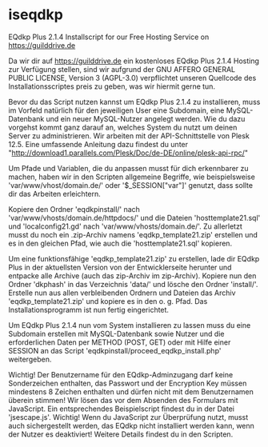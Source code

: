 # iseqdkp
EQdkp Plus 2.1.4 Installscript for our Free Hosting Service on https://guilddrive.de

Da wir dir auf https://guilddrive.de ein kostenloses EQdkp Plus 2.1.4 Hosting zur Verfügung stellen, sind wir aufgrund der GNU AFFERO GENERAL PUBLIC LICENSE, Version 3 (AGPL-3.0) verpflichtet unseren Quellcode des Installationsscriptes preis zu geben, was wir hiermit gerne tun.

Bevor du das Script nutzen kannst um EQdkp Plus 2.1.4 zu installieren, muss im Vorfeld natürlich für den jeweiligen User eine Subdomain, eine MySQL-Datenbank und ein neuer MySQL-Nutzer angelegt werden. Wie du dazu vorgehst kommt ganz darauf an, welches System du nutzt um deinen Server zu administrieren. Wir arbeiten mit der API-Schnittstelle von Plesk 12.5. Eine umfassende Anleitung dazu findest du unter "http://download1.parallels.com/Plesk/Doc/de-DE/online/plesk-api-rpc/"

Um Pfade und Variablen, die du anpassen musst für dich erkennbarer zu machen, haben wir in den Scripten allgemeine Begriffe, wie beispielsweise 'var/www/vhost/domain.de/' oder '$_SESSION["var"]' genutzt, dass sollte dir das Arbeiten erleichtern.

Kopiere den Ordner 'eqdkpinstall/' nach 'var/www/vhosts/domain.de/httpdocs/' und die Dateien 'hosttemplate21.sql' und 'localconfig21.gd' nach 'var/www/vhosts/domain.de/'. Zu allerletzt musst du noch ein .zip-Archiv namens 'eqdkp_template21.zip' erstellen und es in den gleichen Pfad, wie auch die 'hosttemplate21.sql' kopieren. 

Um eine funktionsfähige 'eqdkp_template21.zip' zu erstellen, lade dir EQdkp Plus in der aktuellsten Version von der Entwicklerseite herunter und entpacke alle Archive (auch das zip-Archiv im zip-Archiv). Kopiere nun den Ordner 'dkphash' in das Verzeichnis 'data/' und lösche den Ordner 'install/'. Erstelle nun aus allen verbleibenden Ordnern und Dateien das Archiv 'eqdkp_template21.zip' und kopiere es in den o. g. Pfad. Das Installationsprogramm ist nun fertig eingerichtet.

Um EQdkp Plus 2.1.4 nun vom System installieren zu lassen muss du eine Subdomain erstellen mit MySQL-Datenbank sowie Nutzer und die erforderlichen Daten per METHOD (POST, GET) oder mit Hilfe einer SESSION an das Script 'eqdkpinstall/proceed_eqdkp_install.php' weitergeben. 

Wichtig! Der Benutzername für den EQdkp-Adminzugang darf keine Sonderzeichen enthalten, das Passwort und der Encryption Key müssen mindestens 8 Zeichen enthalten und dürfen nicht mit dem Benutzernamen überein stimmen! Wir lösen das vor dem Absenden des Formulars mit JavaScript. Ein entsprechendes Beispielscript findest du in der Datei 'jsescape.js'. Wichtig! Wenn du JavaScript zur Überprüfung nutzt, musst auch sichergestellt werden, das EQdkp nicht installiert werden kann, wenn der Nutzer es deaktiviert! Weitere Details findest du in den Scripten.
